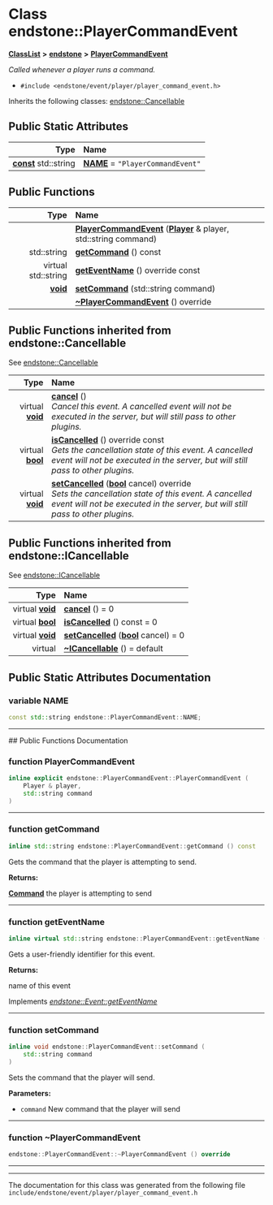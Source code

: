 

# Class endstone::PlayerCommandEvent



[**ClassList**](annotated.md) **>** [**endstone**](namespaceendstone.md) **>** [**PlayerCommandEvent**](classendstone_1_1PlayerCommandEvent.md)



_Called whenever a player runs a command._ 

* `#include <endstone/event/player/player_command_event.h>`



Inherits the following classes: [endstone::Cancellable](classendstone_1_1Cancellable.md)
































## Public Static Attributes

| Type | Name |
| ---: | :--- |
|  [**const**](classendstone_1_1Vector.md) std::string | [**NAME**](#variable-name)   = `"PlayerCommandEvent"`<br> |










































## Public Functions

| Type | Name |
| ---: | :--- |
|   | [**PlayerCommandEvent**](#function-playercommandevent) ([**Player**](classendstone_1_1Player.md) & player, std::string command) <br> |
|  std::string | [**getCommand**](#function-getcommand) () const<br> |
| virtual std::string | [**getEventName**](#function-geteventname) () override const<br> |
|  [**void**](classendstone_1_1Vector.md) | [**setCommand**](#function-setcommand) (std::string command) <br> |
|   | [**~PlayerCommandEvent**](#function-playercommandevent) () override<br> |


## Public Functions inherited from endstone::Cancellable

See [endstone::Cancellable](classendstone_1_1Cancellable.md)

| Type | Name |
| ---: | :--- |
| virtual [**void**](classendstone_1_1Vector.md) | [**cancel**](classendstone_1_1Cancellable.md#function-cancel) () <br>_Cancel this event. A cancelled event will not be executed in the server, but will still pass to other plugins._  |
| virtual [**bool**](classendstone_1_1Vector.md) | [**isCancelled**](classendstone_1_1Cancellable.md#function-iscancelled) () override const<br>_Gets the cancellation state of this event. A cancelled event will not be executed in the server, but will still pass to other plugins._  |
| virtual [**void**](classendstone_1_1Vector.md) | [**setCancelled**](classendstone_1_1Cancellable.md#function-setcancelled) ([**bool**](classendstone_1_1Vector.md) cancel) override<br>_Sets the cancellation state of this event. A cancelled event will not be executed in the server, but will still pass to other plugins._  |


## Public Functions inherited from endstone::ICancellable

See [endstone::ICancellable](classendstone_1_1ICancellable.md)

| Type | Name |
| ---: | :--- |
| virtual [**void**](classendstone_1_1Vector.md) | [**cancel**](classendstone_1_1ICancellable.md#function-cancel) () = 0<br> |
| virtual [**bool**](classendstone_1_1Vector.md) | [**isCancelled**](classendstone_1_1ICancellable.md#function-iscancelled) () const = 0<br> |
| virtual [**void**](classendstone_1_1Vector.md) | [**setCancelled**](classendstone_1_1ICancellable.md#function-setcancelled) ([**bool**](classendstone_1_1Vector.md) cancel) = 0<br> |
| virtual  | [**~ICancellable**](classendstone_1_1ICancellable.md#function-icancellable) () = default<br> |
















































































## Public Static Attributes Documentation




### variable NAME 

```C++
const std::string endstone::PlayerCommandEvent::NAME;
```




<hr>
## Public Functions Documentation




### function PlayerCommandEvent 

```C++
inline explicit endstone::PlayerCommandEvent::PlayerCommandEvent (
    Player & player,
    std::string command
) 
```




<hr>



### function getCommand 

```C++
inline std::string endstone::PlayerCommandEvent::getCommand () const
```



Gets the command that the player is attempting to send.




**Returns:**

[**Command**](classendstone_1_1Command.md) the player is attempting to send 





        

<hr>



### function getEventName 

```C++
inline virtual std::string endstone::PlayerCommandEvent::getEventName () override const
```



Gets a user-friendly identifier for this event.




**Returns:**

name of this event 





        
Implements [*endstone::Event::getEventName*](classendstone_1_1Event.md#function-geteventname)


<hr>



### function setCommand 

```C++
inline void endstone::PlayerCommandEvent::setCommand (
    std::string command
) 
```



Sets the command that the player will send.




**Parameters:**


* `command` New command that the player will send 




        

<hr>



### function ~PlayerCommandEvent 

```C++
endstone::PlayerCommandEvent::~PlayerCommandEvent () override
```




<hr>

------------------------------
The documentation for this class was generated from the following file `include/endstone/event/player/player_command_event.h`

